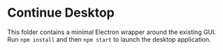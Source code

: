 # Continue Desktop

This folder contains a minimal Electron wrapper around the existing GUI. Run `npm install` and then `npm start` to launch the desktop application.

